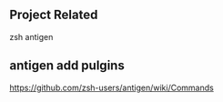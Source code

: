 ## Project Related
zsh
antigen

## antigen add pulgins
https://github.com/zsh-users/antigen/wiki/Commands
